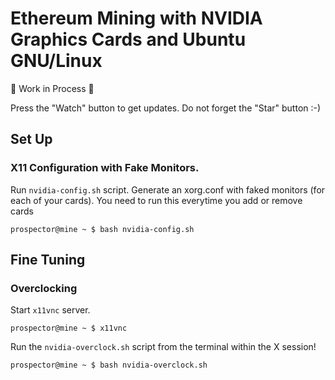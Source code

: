 # Ethereum Mining with NVIDIA Graphics Cards and Ubuntu GNU/Linux

🚧 Work in Process 🚧

Press the "Watch" button to get updates. Do not forget the "Star" button :-)


## Set Up

### X11 Configuration with Fake Monitors.

Run `nvidia-config.sh` script.
Generate an xorg.conf with faked monitors (for each of your cards).
You need to run this everytime you add or remove cards

    prospector@mine ~ $ bash nvidia-config.sh


## Fine Tuning

### Overclocking

Start `x11vnc` server.

    prospector@mine ~ $ x11vnc

Run the `nvidia-overclock.sh` script from the terminal within the X session!

    prospector@mine ~ $ bash nvidia-overclock.sh

